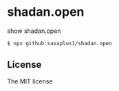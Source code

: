 # shadan.open

show shadan.open

```sh
$ npx github:sasaplus1/shadan.open
```

## License

The MIT license
